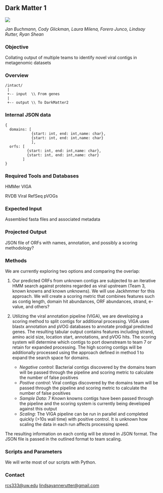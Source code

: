 ## Dark Matter 1 
![](http://vignette4.wikia.nocookie.net/callofduty/images/7/79/Dark_Matter_Camouflage_menu_icon_BO3.png/revision/latest?cb=20160506200857)

_Jan Buchmann, Cody Glickman, Laura Milena, Forero Junco, Lindsay Rutter, Ryan Shean_

### Objective
Collating output of multiple teams to identify novel viral contigs in metagenomic datasets

### Overview
```
/intact/
 |
 +-- input  \\ From genes
 |
 +-- output \\ To DarkMatter2
```

### Internal JSON data
```
{
  domains: [
            {start: int, end: int,name: char},
            {start: int, end: int,name: char}
            ],
  orfs: [
          {start: int, end: int,name: char},
          {start: int, end: int,name: char}
        ]
}
```
### Required Tools and Databases
HMMer
VIGA

RVDB
Viral RefSeq 
pVOGs

### Expected Input
Assembled fasta files and associated metadata

### Projected Output
JSON file of ORFs with names, annotation, and possibly a scoring methodology? 

### Methods 
We are currently exploring two options and comparing the overlap: 

1. Our predicted ORFs from unknown contigs are subjected to an iterative HMM search against proteins regarded as viral upstream (Team 3, known knowns and known unknowns). We will use Jackhmmer for this approach. We will create a scoring metric that combines features such as contig length, domain hit abundances, ORF abundances, strand, e-value, and others?


2. Utilizing the viral annotation pipeline (VIGA), we are developing a scoring method to split contigs for additional processing. VIGA uses blastx annotation and pVOG databases to annotate prodigal predicted genes. The resulting tabular output contains features including strand, amino acid size, location start, annotations, and pVOG hits. The scoring system will determine which contigs to port downstream to team 7 or retain for expanded processing. The high scoring contigs will be additionally processed using the approach defined in method 1 to expand the search space for domains. 
   * *Negative control*: Bacterial contigs discovered by the domains team will be passed through the pipeline and scoring metric to calculate the number of false positives
   * *Postive control*: Viral contigs discovered by the domains team will be passed through the pipeline and scoring metric to calculate the number of false positives
   * *Sample Data*: 7 Known knowns contigs have been passed through the pipeline and the scoring system is currently being developed against this output
   * *Scaling*: The VIGA pipeline can be run in parallel and completed quickly (>10s wall time) with positive control. It is unknown how scaling the data in each run affects processing speed. 



The resulting information on each contig will be stored in JSON format. The JSON file is passed in the outlined format to team scaling. 

### Scripts and Parameters

We will write most of our scripts with Python.

### Contact

rcs333@uw.edu
lindsayannerutter@gmail.com

